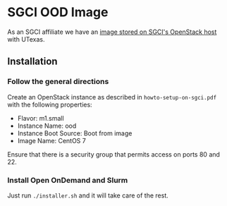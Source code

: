 # SGCI OOD Image

As an SGCI affiliate we have an [image stored on SGCI's OpenStack host](https://rodeo.tacc.utexas.edu/dashboard/project/instances/) with UTexas.

## Installation

### Follow the general directions

Create an OpenStack instance as described in `howto-setup-on-sgci.pdf` with the following properties:

- Flavor: m1.small
- Instance Name: ood
- Instance Boot Source: Boot from image
- Image Name: CentOS 7

Ensure that there is a security group that permits access on ports 80 and 22.

### Install Open OnDemand and Slurm

Just run `./installer.sh` and it will take care of the rest.